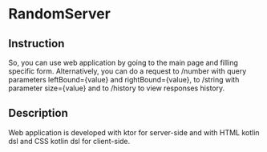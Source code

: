 # RandomServer
## Instruction
So, you can use web application by going to the main page and filling specific form. 
Alternatively, you can do a request to /number with query parameters leftBound={value} and rightBound={value}, to /string with parameter size={value} and to /history to view responses history.

## Description
Web application is developed with ktor for server-side and with HTML kotlin dsl and CSS kotlin dsl for client-side.
